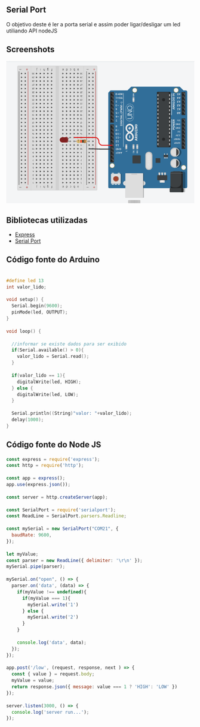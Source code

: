 ## Serial Port
O objetivo deste  é ler a porta serial e assim poder ligar/desligar um led utiliando API nodeJS 

## Screenshots
![Blink](../screenshot/serial-port.PNG "Blick")

## Bibliotecas utilizadas

- [Express](https://expressjs.com/pt-br/) 
- [Serial Port](https://serialport.io/docs/guide-usage/)

## Código fonte do Arduino

```c

#define led 13
int valor_lido;

void setup() {
  Serial.begin(9600);
  pinMode(led, OUTPUT);
}

void loop() {

  //informar se existe dados para ser exibido
  if(Serial.available() > 0){
    valor_lido = Serial.read();
  }

  if(valor_lido == 1){
    digitalWrite(led, HIGH);
  } else {
    digitalWrite(led, LOW);
  }
  
  Serial.println((String)"valor: "+valor_lido);
  delay(1000);
}
```
 
 ## Código fonte do Node JS
```javascript
const express = require('express');
const http = require('http');

const app = express();
app.use(express.json());

const server = http.createServer(app);

const SerialPort = require('serialport');
const ReadLine = SerialPort.parsers.Readline;

const mySerial = new SerialPort("COM21", { 
  baudRate: 9600,
});

let myValue;
const parser = new ReadLine({ delimiter: '\r\n' });
mySerial.pipe(parser);

mySerial.on("open", () => {
  parser.on('data', (data) => {
    if(myValue !== undefined){
      if(myValue === 1){
        mySerial.write('1') 
      } else {
        mySerial.write('2') 
      }
    }
    
    console.log('data', data);
  });
});

app.post('/low', (request, response, next ) => {
  const { value } = request.body;
  myValue = value;
  return response.json({ message: value === 1 ? 'HIGH': 'LOW' })
});

server.listen(3000, () => {
  console.log('server run...');
});

```